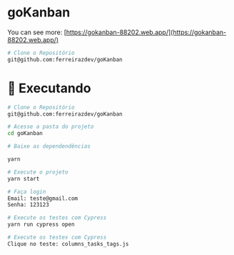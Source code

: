 # goKanban

You can see more: [https://gokanban-88202.web.app/](https://gokanban-88202.web.app/)

```bash
# Clone o Repositório
git@github.com:ferreirazdev/goKanban
```

# :construction_worker: Executando

```bash
# Clone o Repositório
git@github.com:ferreirazdev/goKanban
```

```bash
# Acesse a pasta do projeto
cd goKanban
```

```bash
# Baixe as dependendências

yarn
```

```bash
# Execute o projeto
yarn start
```
```bash
# Faça login
Email: teste@gmail.com
Senha: 123123
```

```bash
# Execute os testes com Cypress
yarn run cypress open

# Execute os testes com Cypress
Clique no teste: columns_tasks_tags.js
```
